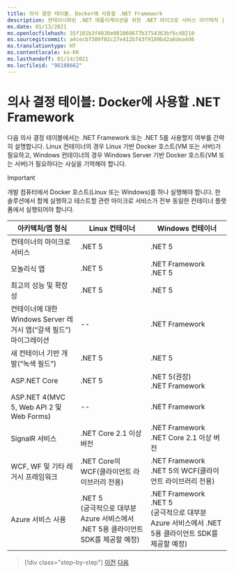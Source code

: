 ```yaml
---
title: 의사 결정 테이블. Docker에 사용할 .NET Framework
description: 컨테이너화된 .NET 애플리케이션을 위한 .NET 마이크로 서비스 아키텍처 | 의사 결정 테이블, Docker에 사용할 .NET Framework
ms.date: 01/13/2021
ms.openlocfilehash: 35f101b3f4030e081068677b3754363bf6cd8210
ms.sourcegitcommit: a4cecb7389f02c27e412b743f9189bd2a6dea4d6
ms.translationtype: HT
ms.contentlocale: ko-KR
ms.lasthandoff: 01/14/2021
ms.locfileid: "98188662"
---
```

# <a name="decision-table-net-frameworks-to-use-for-docker"></a>의사 결정 테이블: Docker에 사용할 .NET Framework

다음 의사 결정 테이블에서는 .NET Framework 또는 .NET 5를 사용할지 여부를 간략히 설명합니다. Linux 컨테이너의 경우 Linux 기반 Docker 호스트(VM 또는 서버)가 필요하고, Windows 컨테이너의 경우 Windows Server 기반 Docker 호스트(VM 또는 서버)가 필요하다는 사실을 기억해야 합니다.

> [!IMPORTANT]
> 개발 컴퓨터에서 Docker 호스트(Linux 또는 Windows)를 하나 실행해야 합니다. 한 솔루션에서 함께 실행하고 테스트할 관련 마이크로 서비스가 전부 동일한 컨테이너 플랫폼에서 실행되어야 합니다.

| 아키텍처/앱 형식 | Linux 컨테이너 | Windows 컨테이너 |
|-------------------------|------------------|--------------------|
| 컨테이너의 마이크로 서비스 | .NET 5 | .NET 5 |
| 모놀리식 앱 | .NET 5 | .NET Framework <br/> .NET 5 |
| 최고의 성능 및 확장성 | .NET 5 | .NET 5 |
| 컨테이너에 대한 Windows Server 레거시 앱(“갈색 필드”) 마이그레이션 | -- | .NET Framework |
| 새 컨테이너 기반 개발(“녹색 필드”) | .NET 5 | .NET 5 |
| ASP.NET Core | .NET 5 | .NET 5(권장) <br/> .NET Framework |
| ASP.NET 4(MVC 5, Web API 2 및 Web Forms) | -- | .NET Framework |
| SignalR 서비스 | .NET Core 2.1 이상 버전 | .NET Framework <br/> .NET Core 2.1 이상 버전 |
| WCF, WF 및 기타 레거시 프레임워크 | .NET Core의 WCF(클라이언트 라이브러리 전용) | .NET Framework <br/> .NET 5의 WCF(클라이언트 라이브러리 전용) |
| Azure 서비스 사용 | .NET 5 <br/> (궁극적으로 대부분 Azure 서비스에서 .NET 5용 클라이언트 SDK를 제공할 예정) | .NET Framework <br/> .NET 5 <br/> (궁극적으로 대부분 Azure 서비스에서 .NET 5용 클라이언트 SDK를 제공할 예정) |

>[!div class="step-by-step"]
>[이전](net-framework-container-scenarios.md)
>[다음](net-container-os-targets.md)
